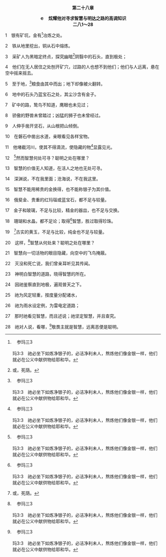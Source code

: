 <p style="text-align:center;font-weight:bold;">第二十八章</p>

<p style="text-align:center;font-weight:bold;">ｅ　炫耀他对寻求智慧与明达之路的高调知识<br>二八1～28</p>

1　银有矿坑，金有[^a]冶炼之处。

[^a]:　参玛三3<br><br>玛3:3　祂必坐下如炼净银子的，必洁净利未人，熬炼他们像金银一样，他们就必在公义中献供物给耶和华。

2　铁从地里挖出，铜从石中熔炼。

3　采矿人为黑暗定终点，探究幽暗[^1]阴翳中的石头，直到极处；

[^1]:或，死荫。

4　他们在无人居住之处刨开矿穴，过路的人也想不到他们；他们与人远离，悬在空中摇来摇去。

5　至于地，[^a]粮食由其中而出；地下却像被火翻转。

[^a]:　诗一〇四14<br><br>诗104:14　祂使草生长，给牲畜吃；使菜蔬生长，供给人用，使人从地里出产食物：

6　地中的石头乃蓝宝石之处，其尘沙含有金子。

7　矿中的路，鸷鸟不知道，鹰眼也未见过；

8　骄傲的野兽未曾踏过；凶猛的狮子也未曾经过。

9　人伸手凿开坚石，从山根把山倾倒。

10　在磐石中凿出水道，亲眼看见各样宝物。

11　他堵截河川，使其不得滴流，使隐藏的物[^a]显露见光。

[^a]:　伯十二22<br><br>伯12:22　祂将深奥的事从黑暗中显露出来，使死荫显为光明。

12　[^a]然而智慧何处可寻？聪明之处在哪里？

[^a]:　伯二八20<br><br>伯28:20　这样，智慧从何处来？聪明之处在哪里？

13　智慧的价值无人知道，在活人之地也无处可寻。

14　深渊说，不在我里面；沧海说，不在我这里。

15　智慧不能用稀贵的金换得，也不能称银子为其价值。

16　俄斐金、贵重的红玛瑙或蓝宝石，都不足与较量。

17　金子和玻璃，不足与比较，精金的器皿，也不足与交换。

18　珊瑚和水晶，都不足论；取得[^a]智慧，胜过取得珍珠。

[^a]:　箴三15<br><br>箴3:15　智慧比珊瑚更宝贵，你一切所喜爱的，都不足与她比较。

19　[^1]古实的黄玉，不足与比较，纯金也不足与较量。

[^1]:即埃提阿伯(埃塞俄比亚。)

20　这样，[^a]智慧从何处来？聪明之处在哪里？

[^a]:　伯二八12<br><br>伯28:12　然而智慧何处可寻？聪明之处在哪里？

21　智慧向一切活物的眼目隐藏，向空中的飞鸟掩蔽。

22　灭没和死亡说，我们曾亲耳听见其传闻。

23　神明白智慧的道路，晓得智慧的所在。

24　因祂鉴察直到地极，遍观普天之下。

25　祂为风定轻重，按度量分配诸水，

26　祂为雨水设定例，为雷电定道路；

27　那时祂看见智慧，而且述说；祂坚定智慧，并且查究。

28　祂对人说，看哪，[^a]敬畏主就是智慧，远离恶便是聪明。

[^a]:　诗一一一10；箴一7；九10<br><br>诗111:10　敬畏耶和华是智慧的开端；凡实行祂训辞的，便为明智；赞美祂的话存到永远。<br><br>箴1:7　敬畏耶和华是知识的开端；愚妄人藐视智慧和训诲。<br><br>箴9:10　敬畏耶和华是智慧的开端，认识至圣者便是聪明。


